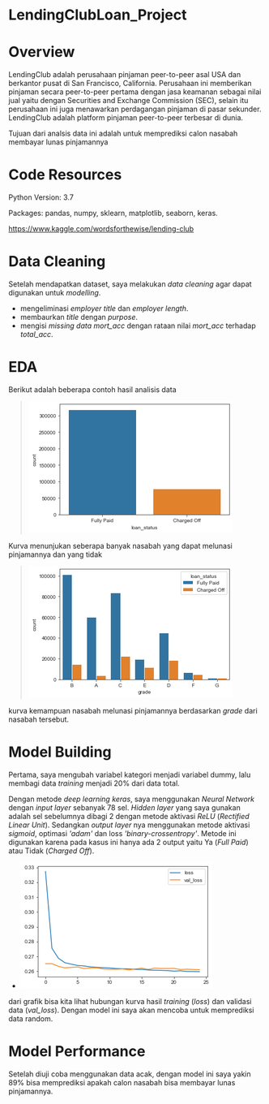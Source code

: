 # LendingClubLoan_Project
# Overview

LendingClub adalah perusahaan pinjaman peer-to-peer asal USA dan berkantor pusat di San Francisco, California. Perusahaan ini memberikan pinjaman secara peer-to-peer pertama dengan jasa keamanan sebagai nilai jual yaitu dengan Securities and Exchange Commission (SEC), selain itu perusahaan ini juga menawarkan perdagangan pinjaman di pasar sekunder. LendingClub adalah platform pinjaman peer-to-peer terbesar di dunia.

Tujuan dari analsis data ini adalah untuk memprediksi calon nasabah membayar lunas pinjamannya

# Code Resources

Python Version: 3.7

Packages: pandas, numpy, sklearn, matplotlib, seaborn, keras.

https://www.kaggle.com/wordsforthewise/lending-club

# Data Cleaning

Setelah mendapatkan dataset, saya melakukan _data cleaning_ agar dapat digunakan untuk _modelling_. 
* mengeliminasi _employer title_ dan _employer length_.
* membaurkan _title_ dengan _purpose_.
* mengisi _missing data_ _mort_acc_ dengan rataan nilai _mort_acc_ terhadap _total_acc_.

# EDA

Berikut adalah beberapa contoh hasil analisis data

>![Melihat Data kemampuan nasabah melunasi pinjaman](/loan_status.png)

Kurva menunjukan seberapa banyak nasabah yang dapat melunasi pinjamannya dan yang tidak

>![Data berdasarkan Grade](/grade.png)

kurva kemampuan nasabah melunasi pinjamannya berdasarkan _grade_ dari nasabah tersebut.
# Model Building

Pertama, saya mengubah variabel kategori menjadi variabel dummy, lalu membagi data _training_ menjadi 20% dari data total. 

Dengan metode _deep learning_ _keras_, saya menggunakan _Neural Network_ dengan _input layer_ sebanyak 78 sel. _Hidden layer_ yang saya gunakan adalah sel sebelumnya dibagi 2 dengan metode aktivasi _ReLU_ (_Rectified Linear Unit_). Sedangkan _output layer_ nya menggunakan metode aktivasi _sigmoid_, optimasi _'adam'_ dan loss _'binary-crossentropy'_. Metode ini digunakan karena pada kasus ini hanya ada 2 output yaitu Ya (_Full Paid_) atau Tidak (_Charged Off_).

* ![Model](/model.png)

dari grafik bisa kita lihat hubungan kurva hasil _training_ (_loss_) dan validasi data (_val_loss_). Dengan model ini saya akan mencoba untuk memprediksi data random. 

# Model Performance

Setelah diuji coba menggunakan data acak, dengan model ini saya yakin 89% bisa memprediksi apakah calon nasabah bisa membayar lunas pinjamannya. 
